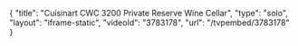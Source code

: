 {
    "title": "Cuisinart CWC 3200 Private Reserve Wine Cellar",
    "type": "solo",
    "layout": "iframe-static",
    "videoId": "3783178",
    "url": "\/tvpembed\/3783178"
}